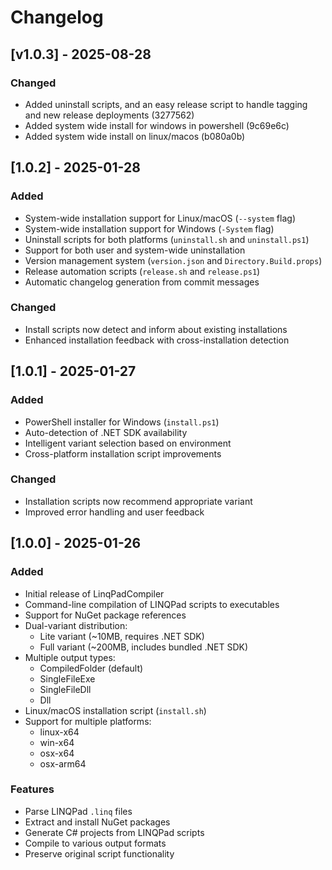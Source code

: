# Changelog

## [v1.0.3] - 2025-08-28

### Changed
- Added uninstall scripts, and an easy release script to handle tagging and new release deployments (3277562)
- Added system wide install for windows in powershell (9c69e6c)
- Added system wide install on linux/macos (b080a0b)

## [1.0.2] - 2025-01-28

### Added
- System-wide installation support for Linux/macOS (`--system` flag)
- System-wide installation support for Windows (`-System` flag)
- Uninstall scripts for both platforms (`uninstall.sh` and `uninstall.ps1`)
- Support for both user and system-wide uninstallation
- Version management system (`version.json` and `Directory.Build.props`)
- Release automation scripts (`release.sh` and `release.ps1`)
- Automatic changelog generation from commit messages

### Changed
- Install scripts now detect and inform about existing installations
- Enhanced installation feedback with cross-installation detection

## [1.0.1] - 2025-01-27

### Added
- PowerShell installer for Windows (`install.ps1`)
- Auto-detection of .NET SDK availability
- Intelligent variant selection based on environment
- Cross-platform installation script improvements

### Changed
- Installation scripts now recommend appropriate variant
- Improved error handling and user feedback

## [1.0.0] - 2025-01-26

### Added
- Initial release of LinqPadCompiler
- Command-line compilation of LINQPad scripts to executables
- Support for NuGet package references
- Dual-variant distribution:
  - Lite variant (~10MB, requires .NET SDK)
  - Full variant (~200MB, includes bundled .NET SDK)
- Multiple output types:
  - CompiledFolder (default)
  - SingleFileExe
  - SingleFileDll
  - Dll
- Linux/macOS installation script (`install.sh`)
- Support for multiple platforms:
  - linux-x64
  - win-x64
  - osx-x64
  - osx-arm64

### Features
- Parse LINQPad `.linq` files
- Extract and install NuGet packages
- Generate C# projects from LINQPad scripts
- Compile to various output formats
- Preserve original script functionality